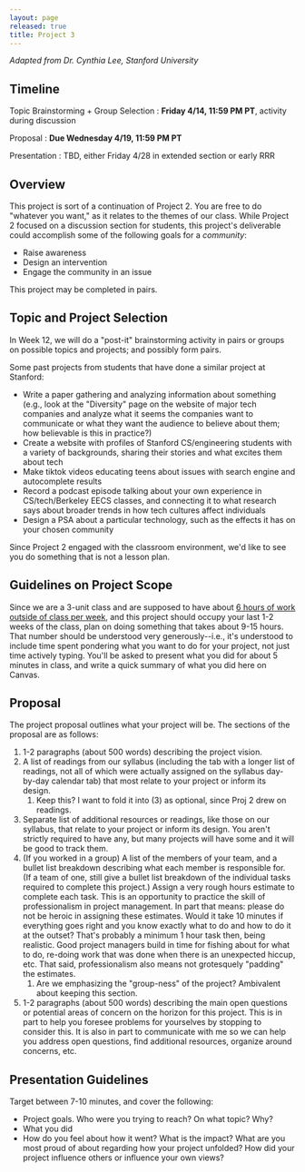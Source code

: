 ```yaml
---
layout: page
released: true
title: Project 3
---
```


<cite>Adapted from Dr. Cynthia Lee, Stanford University</cite>

## Timeline

Topic Brainstorming + Group Selection
: **Friday 4/14, 11:59 PM PT**, activity during discussion

Proposal
: **Due Wednesday 4/19, 11:59 PM PT**

Presentation
: TBD, either Friday 4/28 in extended section or early RRR

## Overview

This project is sort of a continuation of Project 2. You are free to do
"whatever you want," as it relates to the themes of our class. While Project 2
focused on a discussion section for students, this project's deliverable could
accomplish some of the following goals for a *community*:

- Raise awareness
- Design an intervention
- Engage the community in an issue

This project may be completed in pairs.

## Topic and Project Selection

In Week 12, we will do a "post-it" brainstorming activity in pairs or groups on
possible topics and projects; and possibly form pairs.

Some past projects from students that have done a similar project at Stanford:

- Write a paper gathering and analyzing information about something (e.g., look
  at the "Diversity" page on the website of major tech companies and analyze
  what it seems the companies want to communicate or what they want the
  audience to believe about them; how believable is this in practice?)
- Create a website with profiles of Stanford CS/engineering students with a
  variety of backgrounds, sharing their stories and what excites them about tech
- Make tiktok videos educating teens about issues with search engine and
  autocomplete results
- Record a podcast episode talking about your own experience in
  CS/tech/Berkeley EECS classes, and connecting it to what research says about
  broader trends in how tech cultures affect individuals
- Design a PSA about a particular technology, such as the effects it has on your
  chosen community

Since Project 2 engaged with the classroom environment, we'd like to see you
do something that is not a lesson plan.

## Guidelines on Project Scope

Since we are a 3-unit class and are supposed to have about
[6 hours of work outside of class per week](https://classes.berkeley.edu/content/2023-spring-compsci-h195-001-lec-001),
and this project should occupy your last 1-2 weeks of the class, plan on doing
something that takes about 9-15 hours. That number should be understood very
generously--i.e., it's understood to include time spent pondering what you want
to do for your project, not just time actively typing. You'll be asked to
present what you did for about 5 minutes in class, and write a quick summary of
what you did here on Canvas.

## Proposal

The project proposal outlines what your project will be. The sections of the
proposal are as follows:

1. 1-2 paragraphs (about 500 words) describing the project vision.
2. A list of readings from our syllabus (including the tab with a longer list
   of readings, not all of which were actually assigned on the syllabus
   day-by-day calendar tab) that most relate to your project or inform its
   design.
   1. Keep this? I want to fold it into (3) as optional, since Proj 2 drew on
      readings.
3. Separate list of additional resources or readings, like those on our
   syllabus, that relate to your project or inform its design. You aren't
   strictly required to have any, but many projects will have some and it will
   be good to track them.
4. (If you worked in a group) A list of the members of your team, and a bullet
   list breakdown describing
   what each member is responsible for. (If a team of one, still give a bullet
   list breakdown of the individual tasks required to complete this project.)
   Assign a very rough hours estimate to complete each task. This is an
   opportunity to practice the skill of professionalism in project management.
   In part that means: please do not be heroic in assigning these estimates.
   Would it take 10 minutes if everything goes right and you know exactly what
   to do and how to do it at the outset? That's probably a minimum 1 hour task
   then, being realistic. Good project managers build in time for fishing about
   for what to do, re-doing work that was done when there is an unexpected
   hiccup, etc. That said, professionalism also means not grotesquely "padding"
   the estimates.
   1. Are we emphasizing the "group-ness" of the project? Ambivalent about
      keeping this section.
5. 1-2 paragraphs (about 500 words) describing the main open questions or
   potential areas of concern on the horizon for this project. This is in part
   to help you foresee problems for yourselves by stopping to consider this. It
   is also in part to communicate with me so we can help you address open
   questions, find additional resources, organize around concerns, etc.

## Presentation Guidelines

Target between 7-10 minutes, and cover the following:

- Project goals. Who were you trying to reach? On what topic? Why?
- What you did
- How do you feel about how it went? What is the impact? What are you most
  proud of about regarding how your project unfolded? How did your project
  influence others or influence your own views?
